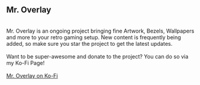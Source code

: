 <h2>Mr. Overlay</h2><BR>Mr. Overlay is an ongoing project bringing fine Artwork, Bezels, Wallpapers and more to your retro gaming setup. New content is frequently being added, so make sure you star the project to get the latest updates.<BR><BR>
Want to be super-awesome and donate to the project? You can do so via my Ko-Fi Page!<BR><BR><a href="https://ko-fi.com/mroverlay">Mr. Overlay on Ko-Fi</a>
